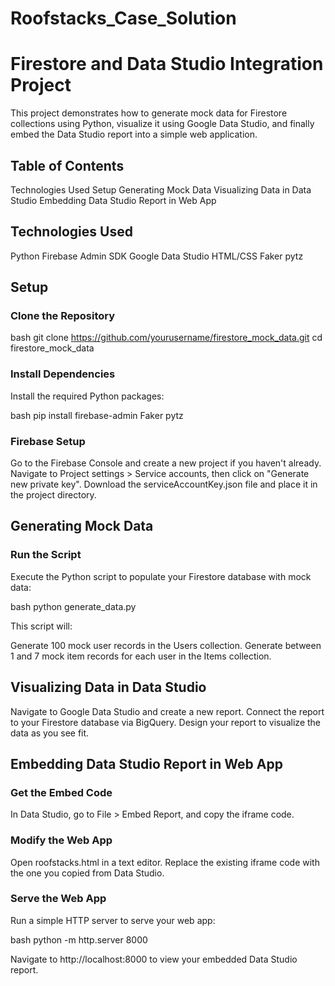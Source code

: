# Roofstacks_Case_Solution
# Firestore and Data Studio Integration Project

This project demonstrates how to generate mock data for Firestore collections using Python, visualize it using Google Data Studio, and finally embed the Data Studio report into a simple web application.

## Table of Contents

Technologies Used
Setup
Generating Mock Data
Visualizing Data in Data Studio
Embedding Data Studio Report in Web App
## Technologies Used

Python
Firebase Admin SDK
Google Data Studio
HTML/CSS
Faker
pytz
## Setup

### Clone the Repository

bash
git clone https://github.com/yourusername/firestore_mock_data.git
cd firestore_mock_data


### Install Dependencies

Install the required Python packages:

bash
pip install firebase-admin Faker pytz


### Firebase Setup

Go to the Firebase Console and create a new project if you haven't already.
Navigate to Project settings > Service accounts, then click on "Generate new private key".
Download the serviceAccountKey.json file and place it in the project directory.
## Generating Mock Data

### Run the Script

Execute the Python script to populate your Firestore database with mock data:

bash
python generate_data.py


This script will:

Generate 100 mock user records in the Users collection.
Generate between 1 and 7 mock item records for each user in the Items collection.
## Visualizing Data in Data Studio

Navigate to Google Data Studio and create a new report.
Connect the report to your Firestore database via BigQuery.
Design your report to visualize the data as you see fit.
## Embedding Data Studio Report in Web App

### Get the Embed Code

In Data Studio, go to File > Embed Report, and copy the iframe code.
### Modify the Web App

Open roofstacks.html in a text editor.
Replace the existing iframe code with the one you copied from Data Studio.
### Serve the Web App

Run a simple HTTP server to serve your web app:

bash
python -m http.server 8000


Navigate to http://localhost:8000 to view your embedded Data Studio report.
